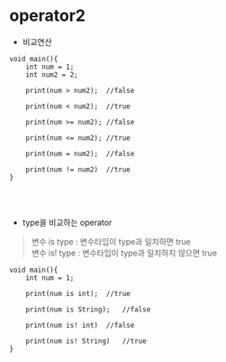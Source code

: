 # operator2
- 비교연산
```
void main(){
    int num = 1;
    int num2 = 2;
    
    print(num > num2);  //false
    
    print(num < num2);  //true
    
    print(num >= num2); //false
    
    print(num <= num2); //true
    
    print(num = num2);  //false
    
    print(num != num2)  //true
}
```

<br><br>

- type을 비교하는 operator
> 변수 is type : 변수타입이 type과 일치하면 true<br>
> 변수 is! type : 변수타입이 type과 일치하지 않으면 true <br>
```
void main(){
    int num = 1;
    
    print(num is int);  //true
    
    print(num is String);   //false
    
    print(num is! int)  //false
    
    print(num is! String)   //true
}
```